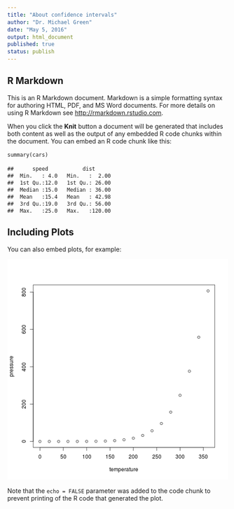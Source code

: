 ```yaml
---
title: "About confidence intervals"
author: "Dr. Michael Green"
date: "May 5, 2016"
output: html_document
published: true
status: publish
---
```

 

 
## R Markdown
 
This is an R Markdown document. Markdown is a simple formatting syntax for authoring HTML, PDF, and MS Word documents. For more details on using R Markdown see <http://rmarkdown.rstudio.com>.
 
When you click the **Knit** button a document will be generated that includes both content as well as the output of any embedded R code chunks within the document. You can embed an R code chunk like this:
 

    summary(cars)

    ##      speed           dist       
    ##  Min.   : 4.0   Min.   :  2.00  
    ##  1st Qu.:12.0   1st Qu.: 26.00  
    ##  Median :15.0   Median : 36.00  
    ##  Mean   :15.4   Mean   : 42.98  
    ##  3rd Qu.:19.0   3rd Qu.: 56.00  
    ##  Max.   :25.0   Max.   :120.00
 
## Including Plots
 
You can also embed plots, for example:
 
![plot of chunk pressure](/images/figure/pressure-1.png)
 
Note that the `echo = FALSE` parameter was added to the code chunk to prevent printing of the R code that generated the plot.

